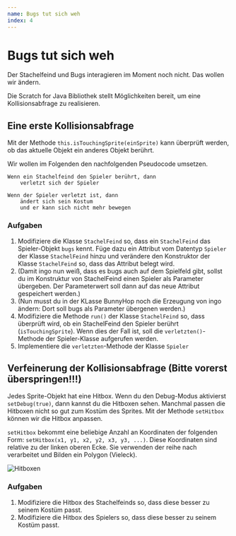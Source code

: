 ```yaml
---
name: Bugs tut sich weh
index: 4
---
```


# Bugs tut sich weh

Der Stachelfeind und Bugs interagieren im Moment noch nicht. Das wollen wir ändern.

Die Scratch for Java Bibliothek stellt Möglichkeiten bereit, um eine Kollisionsabfrage zu realisieren.

## Eine erste Kollisionsabfrage

Mit der Methode `this.isTouchingSprite(einSprite)` kann überprüft werden, ob das aktuelle Objekt ein anderes Objekt berührt.

Wir wollen im Folgenden den nachfolgenden Pseudocode umsetzen.

```
Wenn ein Stachelfeind den Spieler berührt, dann
    verletzt sich der Spieler

Wenn der Spieler verletzt ist, dann
    ändert sich sein Kostum
    und er kann sich nicht mehr bewegen
```

### Aufgaben

1. Modifiziere die Klasse `StachelFeind` so, dass ein `StachelFeind` das Spieler-Objekt `bugs` kennt. Füge dazu ein Attribut vom Datentyp `Spieler` der Klasse `StachelFeind` hinzu und verändere den Konstruktor der Klasse `StachelFeind` so, dass das Attribut belegt wird.
2. (Damit ingo nun weiß, dass es bugs auch auf dem Spielfeld gibt, sollst du im Konstruktur von StachelFeind einen Spieler als Parameter übergeben. Der Parameterwert soll dann auf das neue Attribut gespeichert werden.)
3. (Nun musst du in der KLasse BunnyHop noch die Erzeugung von ingo ändern: Dort soll bugs als Parameter übergenen werden.)
4. Modifiziere die Methode `run()` der Klasse `StachelFeind` so, dass überprüft wird, ob ein StachelFeind den Spieler berührt (`isTouchingSprite`). Wenn dies der Fall ist, soll die `verletzten()`-Methode der Spieler-Klasse aufgerufen werden.
5. Implementiere die `verletzten`-Methode der Klasse `Spieler`

## Verfeinerung der Kollisionsabfrage (Bitte vorerst überspringen!!!)

Jedes Sprite-Objekt hat eine Hitbox. Wenn du den Debug-Modus aktivierst `setDebug(true)`, dann kannst du die Hitboxen sehen. Manchmal passen die Hitboxen nicht so gut zum Kostüm des Sprites. Mit der Methode `setHitbox` können wir die Hitbox anpassen.

`setHitbox` bekommt eine beliebige Anzahl an Koordinaten der folgenden Form: `setHitbox(x1, y1, x2, y2, x3, y3, ...)`. Diese Koordinaten sind relative zu der linken oberen Ecke. Sie verwenden der reihe nach verarbeitet und Bilden ein Polygon (Vieleck).

![Hitboxen](/assets/bugs-tut-sich-weh/hitboxen.png)

### Aufgaben

1. Modifiziere die Hitbox des Stachelfeinds so, dass diese besser zu seinem Kostüm passt.
2. Modifiziere die Hitbox des Spielers so, dass diese besser zu seinem Kostüm passt.
